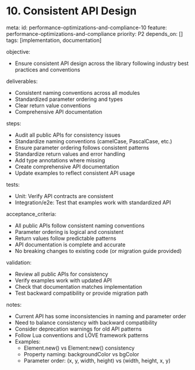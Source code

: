 # 10. Consistent API Design

meta:
  id: performance-optimizations-and-compliance-10
  feature: performance-optimizations-and-compliance
  priority: P2
  depends_on: []
  tags: [implementation, documentation]

objective:
- Ensure consistent API design across the library following industry best practices and conventions

deliverables:
- Consistent naming conventions across all modules
- Standardized parameter ordering and types
- Clear return value conventions
- Comprehensive API documentation

steps:
- Audit all public APIs for consistency issues
- Standardize naming conventions (camelCase, PascalCase, etc.)
- Ensure parameter ordering follows consistent patterns
- Standardize return values and error handling
- Add type annotations where missing
- Create comprehensive API documentation
- Update examples to reflect consistent API usage

tests:
- Unit: Verify API contracts are consistent
- Integration/e2e: Test that examples work with standardized API

acceptance_criteria:
- All public APIs follow consistent naming conventions
- Parameter ordering is logical and consistent
- Return values follow predictable patterns
- API documentation is complete and accurate
- No breaking changes to existing code (or migration guide provided)

validation:
- Review all public APIs for consistency
- Verify examples work with updated API
- Check that documentation matches implementation
- Test backward compatibility or provide migration path

notes:
- Current API has some inconsistencies in naming and parameter order
- Need to balance consistency with backward compatibility
- Consider deprecation warnings for old API patterns
- Follow Lua conventions and LÖVE framework patterns
- Examples:
  - Element.new() vs Element:new() consistency
  - Property naming: backgroundColor vs bgColor
  - Parameter order: (x, y, width, height) vs (width, height, x, y)

